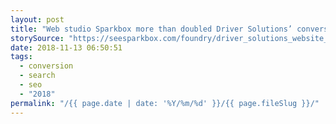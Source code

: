```yaml
---
layout: post
title: "Web studio Sparkbox more than doubled Driver Solutions’ conversion rate for organic traffic, moving it from 2.69% to 5.57% after deploying performance updates and AMP pages."
storySource: "https://seesparkbox.com/foundry/driver_solutions_website_load_faster_performance_optimization"
date: 2018-11-13 06:50:51
tags:
  - conversion
  - search
  - seo
  - "2018"
permalink: "/{{ page.date | date: '%Y/%m/%d' }}/{{ page.fileSlug }}/"
---
```

